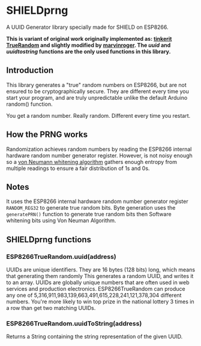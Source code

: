 # SHIELDprng
A UUID Generator library specially made for SHIELD on ESP8266.

**This is variant of original work originally implemented as: [tinkerit TrueRandom](https://code.google.com/archive/p/tinkerit/wikis/TrueRandom.wiki) and slightly modified by [marvinroger](https://github.com/marvinroger/ESP8266TrueRandom). The *uuid* and *uuidtostring* functions are the only used functions in this library.**

## Introduction

This library generates a "true" random numbers on ESP8266, but are not ensured to be cryptographically secure. They are different every time you start your program, and are truly unpredictable unlike the default Arduino random() function.

You get a random number. Really random. Different every time you restart.

## How the PRNG works
Randomization achieves random numbers by reading the ESP8266 internal hardware random number generator register. However, is not noisy enough so a [von Neumann whitening algorithm](http://en.wikipedia.org/wiki/Hardware_random_number_generator) gathers enough entropy from multiple readings to ensure a fair distribution of 1s and 0s.

## Notes

It uses the ESP8266 internal hardware random number generator register ```RANDOM_REG32``` to generate true random bits. Byte generation uses the ```generatePRN()``` function to generate true random bits then Software whitening bits using Von Neuman Algorithm.


## SHIELDprng functions

### ESP8266TrueRandom.uuid(address)

UUIDs are unique identifiers. They are 16 bytes (128 bits) long, which means that generating them randomly This generates a random UUID, and writes it to an array. UUIDs are globally unique numbers that are often used in web services and production electronics. ESP8266TrueRandom can produce any one of 5,316,911,983,139,663,491,615,228,241,121,378,304 different numbers. You're more likely to win top prize in the national lottery 3 times in a row than get two matching UUIDs.

### ESP8266TrueRandom.uuidToString(address)

Returns a String containing the string representation of the given UUID.
